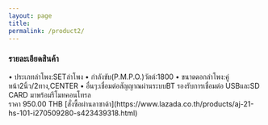 ```yaml
---
layout: page
title:
permalink: /product2/
---
```


<h3> รายละเอียดสินค้า </h3>
• ประเภทลำโพง:SETลำโพง
• กำลังขับ(P.M.P.O.)วัตต์:1800
• ขนาดดอกลำโพง:คู่หน้า2นิ้ว/2ทาง,CENTER
• อื่นๆ:เชื่อมต่อสัญญาณผ่านระบบBT รองรับการเชื่อมต่อ USBและSD CARD มาพร้อมรีโมทคอนโทรล<br>
	ราคา 950.00 THB
[สั่งซื้อผ่านลาซาด้า](https://www.lazada.co.th/products/aj-21-hs-101-i270509280-s423439318.html)